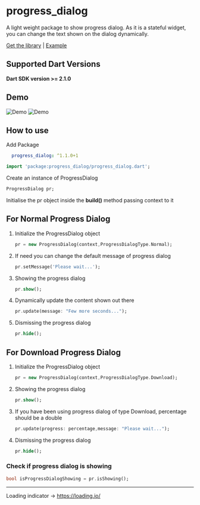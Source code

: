 # progress_dialog

A light weight package to show progress dialog. As it is a stateful widget, you can change the text shown on the dialog dynamically.

[Get the library](https://pub.dartlang.org/packages/progress_dialog) | [Example](https://pub.dartlang.org/packages/progress_dialog#-example-tab-)

## Supported Dart Versions
**Dart SDK version >= 2.1.0**

## Demo

<img src="https://raw.githubusercontent.com/fayaz07/progress_dialog/master/demo.gif" alt="Demo" />
<img src="https://raw.githubusercontent.com/fayaz07/progress_dialog/master/demo_2.gif" alt="Demo" />

## How to use

Add Package
```yaml
  progress_dialog: ^1.1.0+1
```


```dart
import 'package:progress_dialog/progress_dialog.dart';
```
Create an instance of ProgressDialog
```dart
ProgressDialog pr;
```

Initialise the pr object inside the **build()** method passing context to it

## For Normal Progress Dialog
<ol>
<li> Initialize the ProgressDialog object
  
```dart
pr = new ProgressDialog(context,ProgressDialogType.Normal);
```

</li>
  
<li>If need you can change the default message of progress dialog

```dart
pr.setMessage('Please wait...');
```

</li>

<li>Showing the progress dialog

```dart
pr.show();
```

</li>

<li>
Dynamically update the content shown out there

```dart
pr.update(message: "Few more seconds...");
```

</li>

<li>
Dismissing the progress dialog

```dart
pr.hide();
```

</li>  
</ol>

## For Download Progress Dialog
<ol> 
<li>  Initialize the ProgressDialog object

```dart
pr = new ProgressDialog(context,ProgressDialogType.Download);
```

</li>

<li>Showing the progress dialog

```dart
pr.show();
```

</li>

<li>If you have been using progress dialog of type Download, percentage should be a double

```dart
pr.update(progress: percentage,message: "Please wait...");
```

</li>


<li>Dismissing the progress dialog

```dart
pr.hide();
```

</li>
</ol>

### Check if progress dialog is showing

```dart
bool isProgressDialogShowing = pr.isShowing();
```

---
Loading indicator -> https://loading.io/

